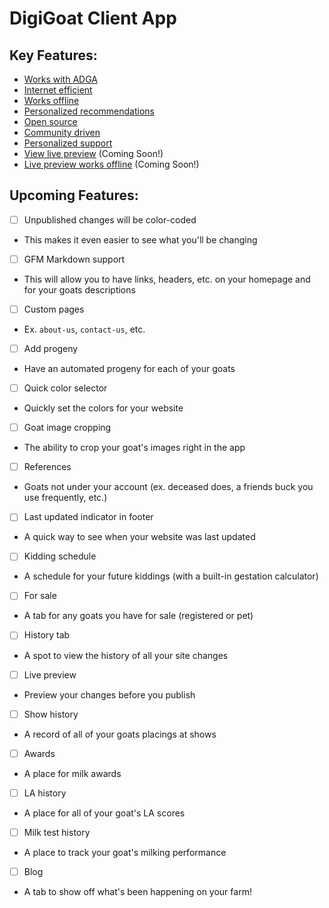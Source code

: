 
# DigiGoat Client App
## Key Features:
- [Works with ADGA](https://github.com/DigiGoat/client-app#works-with-adga)
- [Internet efficient](https://github.com/DigiGoat/client-app#internet-efficient)
- [Works offline](https://github.com/DigiGoat/client-app#works-offline)
- [Personalized recommendations](https://github.com/DigiGoat/client-app#personalized-recommendations)
- [Open source](https://github.com/DigiGoat/client-app#open-source)
- [Community driven](https://github.com/DigiGoat/client-app#community-driven)
- [Personalized support](https://github.com/DigiGoat/client-app#personalized-support)
- [View live preview](https://github.com/DigiGoat/client-app#view-live-preview) (Coming Soon!)
- [Live preview works offline](https://github.com/DigiGoat/client-app#live-preview-works-offline) (Coming Soon!)

## Upcoming Features:
- [ ] Unpublished changes will be color-coded
- This makes it even easier to see what you'll be changing
- [ ] GFM Markdown support
- This will allow you to have links, headers, etc. on your homepage and for your goats descriptions
- [ ] Custom pages
- Ex. `about-us`, `contact-us`, etc.
- [ ] Add progeny
- Have an automated progeny for each of your goats
- [ ] Quick color selector
- Quickly set the colors for your website
- [ ] Goat image cropping
- The ability to crop your goat's images right in the app
- [ ] References
- Goats not under your account (ex. deceased does, a friends buck you use frequently, etc.)
- [ ] Last updated indicator in footer
- A quick way to see when your website was last updated
- [ ] Kidding schedule
- A schedule for your future kiddings (with a built-in gestation calculator)
- [ ] For sale
- A tab for any goats you have for sale (registered or pet)
- [ ] History tab
- A spot to view the history of all your site changes
- [ ] Live preview
- Preview your changes before you publish
- [ ] Show history
- A record of all of your goats placings at shows
- [ ] Awards
- A place for milk awards
- [ ] LA history
- A place for all of your goat's LA scores
- [ ] Milk test history
- A place to track your goat's milking performance
- [ ] Blog
- A tab to show off what's been happening on your farm!
